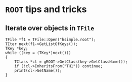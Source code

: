 # `ROOT` tips and tricks


## Iterate over objects in `TFile`


~~~~
TFile *f1 = TFile::Open("hsimple.root");
TIter next(f1->GetListOfKeys());
TKey *key;
while ((key = (TKey*)next()))
{
    TClass *cl = gROOT->GetClass(key->GetClassName());
    if (!cl->InheritsFrom("TH1")) continue;
    print(cl->GetName());
}
~~~~
